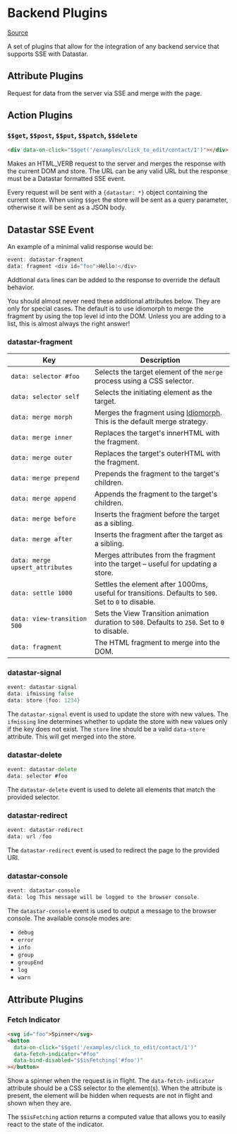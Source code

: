 # Backend Plugins

[Source](https://github.com/delaneyj/datastar/blob/main/packages/library/src/lib/plugins/backend.ts)

A set of plugins that allow for the integration of any backend service that supports SSE with Datastar.

## Attribute Plugins

Request for data from the server via SSE and merge with the page.

## Action Plugins

### `$$get`, `$$post`, `$$put`, `$$patch`, `$$delete`

```html
<div data-on-click="$$get('/examples/click_to_edit/contact/1')"></div>
```

Makes an HTML_VERB request to the server and merges the response with the current DOM and store. The URL can be any valid URL but the response must be a Datastar formatted SSE event.

Every request will be sent with a `{datastar: *}` object containing the current store. When using `$$get` the store will be sent as a query parameter, otherwise it will be sent as a JSON body.

## Datastar SSE Event

An example of a minimal valid response would be:

```go
event: datastar-fragment
data: fragment <div id="foo">Hello!</div>
```

Addtional `data` lines can be added to the response to override the default behavior.

<div class="alert alert-warning">
  <iconify-icon icon="material-symbols:warning-rounded"></iconify-icon>
  <p>
  You should almost never need these additional attributes below. They are only for special cases.
  The default is to use idiomorph to merge the fragment by using the top level id into the DOM.
  Unless you are adding to a list, this is almost always the right answer!
  </p>
</div>

### datastar-fragment

| Key                             | Description                             |
| ------------------------------- | --------------------------------------- |
| `data: selector #foo`           | Selects the target element of the `merge` process using a CSS selector. |
| `data: selector self`           | Selects the initiating element as the target. |
| `data: merge morph`             | Merges the fragment using [Idiomorph](https://github.com/bigskysoftware/idiomorph). This is the default merge strategy. |
| `data: merge inner`             | Replaces the target's innerHTML with the fragment. |
| `data: merge outer`             | Replaces the target's outerHTML with the fragment. |
| `data: merge prepend`           | Prepends the fragment to the target's children. |
| `data: merge append`            | Appends the fragment to the target's children. |
| `data: merge before`            | Inserts the fragment before the target as a sibling. |
| `data: merge after`             | Inserts the fragment after the target as a sibling. |
| `data: merge upsert_attributes` | Merges attributes from the fragment into the target – useful for updating a store. |
| `data: settle 1000`             | Settles the element after 1000ms, useful for transitions. Defaults to `500`. Set to `0` to disable. |
| `data: view-transition 500`     | Sets the View Transition animation duration to `500`. Defaults to `250`. Set to `0` to disable. |
| `data: fragment`                | The HTML fragment to merge into the DOM. |

### datastar-signal

```go
event: datastar-signal
data: ifmissing false
data: store {foo: 1234}
```

The `datastar-signal` event is used to update the store with new values. The `ifmissing` line determines whether to update the store with new values only if the key does not exist. The `store` line should be a valid `data-store` attribute. This will get merged into the store.

### datastar-delete

```go
event: datastar-delete
data: selector #foo
```

The `datastar-delete` event is used to delete all elements that match the provided selector.

### datastar-redirect

```go
event: datastar-redirect
data: url /foo
```

The `datastar-redirect` event is used to redirect the page to the provided URI.

### datastar-console

```go
event: datastar-console
data: log This message will be logged to the browser console.
```

The `datastar-console` event is used to output a message to the browser console. The available console modes are:
- `debug`
- `error`
- `info`
- `group`
- `groupEnd`
- `log`
- `warn`

## Attribute Plugins

### Fetch Indicator

```html
<svg id="foo">Spinner</svg>
<button
  data-on-click="$$get('/examples/click_to_edit/contact/1')"
  data-fetch-indicator="#foo"
  data-bind-disabled="$$isFetching('#foo')"
></button>
```

Show a spinner when the request is in flight. The `data-fetch-indicator` attribute should be a CSS selector to the element(s). When the attribute is present, the element will be hidden when requests are not in flight and shown when they are.

The `$$isFetching` action returns a computed value that allows you to easily react to the state of the indicator.
